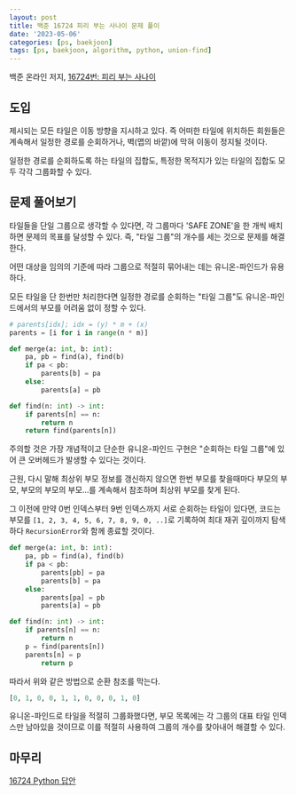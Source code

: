 ```yaml
---
layout: post
title: 백준 16724 피리 부는 사나이 문제 풀이
date: '2023-05-06'
categories: [ps, baekjoon]
tags: [ps, baekjoon, algorithm, python, union-find]
---
```


백준 온라인 저지, [16724번: 피리 부는 사나이](https://www.acmicpc.net/problem/16724)

## 도입

제시되는 모든 타일은 이동 방향을 지시하고 있다. 즉 어떠한 타일에 위치하든 회원들은 계속해서 일정한 경로를 순회하거나, 벽(맵의 바깥)에 막혀 이동이 정지될 것이다.  

일정한 경로를 순회하도록 하는 타일의 집합도, 특정한 목적지가 있는 타일의 집합도 모두 각각 그룹화할 수 있다.

## 문제 풀어보기

타일들을 단일 그룹으로 생각할 수 있다면, 각 그룹마다 'SAFE ZONE'을 한 개씩 배치하면 문제의 목표를 달성할 수 있다. 즉, "타일 그룹"의 개수를 세는 것으로 문제를 해결한다.

어떤 대상을 임의의 기준에 따라 그룹으로 적절히 묶어내는 데는 유니온-파인드가 유용하다. 

모든 타일을 단 한번만 처리한다면 일정한 경로를 순회하는 "타일 그룹"도 유니온-파인드에서의 부모를 어려움 없이 정할 수 있다.  

```python
# parents[idx]; idx = (y) * m + (x)
parents = [i for i in range(n * m)]

def merge(a: int, b: int):
    pa, pb = find(a), find(b)
    if pa < pb:
        parents[b] = pa
    else:
        parents[a] = pb

def find(n: int) -> int:
    if parents[n] == n:
        return n
    return find(parents[n])
```

주의할 것은 가장 개념적이고 단순한 유니온-파인드 구현은 "순회하는 타일 그룹"에 있어 큰 오버헤드가 발생할 수 있다는 것이다. 

근원, 다시 말해 최상위 부모 정보를 갱신하지 않으면 한번 부모를 찾을때마다 부모의 부모, 부모의 부모의 부모...를 계속해서 참조하며 최상위 부모를 찾게 된다.  

그 이전에 만약 0번 인덱스부터 9번 인덱스까지 서로 순회하는 타일이 있다면, 코드는 부모를 `[1, 2, 3, 4, 5, 6, 7, 8, 9, 0, ..]`로 기록하여 최대 재귀 깊이까지 탐색하다 `RecursionError`와 함께 종료할 것이다.  

```python
def merge(a: int, b: int):
    pa, pb = find(a), find(b)
    if pa < pb:
        parents[pb] = pa
        parents[b] = pa
    else:
        parents[pa] = pb
        parents[a] = pb

def find(n: int) -> int:
    if parents[n] == n:
        return n
    p = find(parents[n])
    parents[n] = p
        return p
```

따라서 위와 같은 방법으로 순환 참조를 막는다. 

```python
[0, 1, 0, 0, 1, 1, 0, 0, 0, 1, 0]
```

유니온-파인드로 타일을 적절히 그룹화했다면, 부모 목록에는 각 그룹의 대표 타일 인덱스만 남아있을 것이므로 이를 적절히 사용하여 그룹의 개수를 찾아내어 해결할 수 있다.  

## 마무리

[16724 Python 답안](https://github.com/ShapeLayer/training/blob/main/tasks/online_judge/baekjoon/python/16724.py)  
